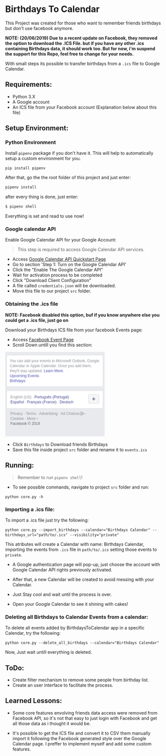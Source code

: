# Birthdays To Calendar

This Project was created for those who want to remember friends birthdays but don't use facebook anymore.

**NOTE: (20/06/2019) Due to a recent update on Facebook, they removed the option to download the .ICS File. but if you have any other .ics containing Birthdays data, it should work too. But for now, i'm suspend the support for this Repo, feel free to change for your needs.**

With small steps its possible to transfer birthdays from a `.ics` file to Google Calendar.

## Requirements:
- Python 3.X
- A Google account
- An ICS file from your Facebook account (Explanation below about this file)

## Setup Environment:

### Python Environment
Install `pipenv` package if you don't have it. This will help to automatically setup a custom environment for you.
```
pip install pipenv
```

After that, go the the root folder of this project and just enter:
```bash
pipenv install
```

after every thing is done, just enter:
```bash
$ pipenv shell
```

Everything is set and read to use now!

### Google calendar API
Enable Google Calendar API for your Google Account:
> This step is required to access Google Calendar API services.
- Access [Google Calendar API Quickstart Page](https://developers.google.com/calendar/quickstart/python)
- Go to section 'Step 1: Turn on the Google Calendar API'
- Click the "Enable The Google Calendar API"
- Wait for activation process to be completed
- Click "Download Client Configuration" 
- A file called `credentials.json` will be downloaded.
- Move this file to our project `src` folder.

### Obtaining the .ics file
**NOTE: Facebook disabled this option, buf if you know anywhere else you could get a .ics file, just go on**

Download your Birthdays ICS file from your facebook Events page:
- Access [Facebook Event Page](https://www.facebook.com/events/)
- Scroll Down untill you find this section:

![facebook-birthdays-section](https://github.com/joaoluizn/BirthdaysToCalendar/blob/master/doc/fb-gif.gif)
- Click `Birthdays` to Download friends Birthdays
- Save this file inside project `src` folder and rename it to `events.ics`

## Running:
> Remember to run `pipenv shell`!

- To see possible commands, navigate to project `src` folder and run:
```
python core.py -h
```
### Importing a .ics file:

To import a .ics file just try the following:
```
python core.py --import_birthdays --calendar="Birthdays Calendar" --birthdays_url="path/to/.ics" --visibility="private"
```

This atributes will create a Calendar with name: Birthdays Calendar, importing the events from `.ics` file in `path/to/.ics` setting those events to `private`.

- A Google authentication page will pop-up, just choose the account with Google Calendar API rights previously activated.

- After that, a new Calendar will be created to avoid messing with your Calendar.

- Just Stay cool and wait until the process is over.

- Open your Google Calendar to see it shining with cakes!


### Deleting all Birthdays to Calendar Events from a calendar:

To delete all events added by BirthdaysToCalendar app in a specific Calendar, try the following:

```
python core.py --delete_all_birthdays --calendar="Birthdays Calendar"
```

Now, Just wait untill everything is deleted.

## ToDo:
- Create filter mechanism to remove some people from birthday list.
- Create an user interface to facilitate the process.

## Learned Lessons:
- Some core features envolving friends data access were removed from Facebook API, so it's not that easy to just login with Facebook and get all those data as i thought it would be.

- It's possible to get the ICS file and convert it to CSV them manually import it following the Facebook generated style over the Google Calendar page. I preffer to implement myself and add some custom features.
